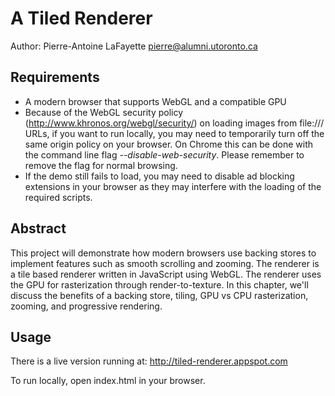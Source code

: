 A Tiled Renderer
================

Author: Pierre-Antoine LaFayette <pierre@alumni.utoronto.ca>

Requirements
------------

* A modern browser that supports WebGL and a compatible GPU
* Because of the WebGL security policy (http://www.khronos.org/webgl/security/) on loading images from file:/// URLs, if you want to run locally, you may need to temporarily turn off the same origin policy on your browser. On Chrome this can be done with the command line flag *--disable-web-security*. Please remember to remove the flag for normal browsing.
* If the demo still fails to load, you may need to disable ad blocking extensions in your browser as they may interfere with the loading of the required scripts.

Abstract
--------

This project will demonstrate how modern browsers use backing stores to implement features such as smooth scrolling and zooming. The renderer is a tile based renderer written in JavaScript using WebGL. The renderer uses the GPU for rasterization through render-to-texture. In this chapter, we'll discuss the benefits of a backing store, tiling, GPU vs CPU rasterization, zooming, and progressive rendering.

Usage
-----

There is a live version running at: http://tiled-renderer.appspot.com

To run locally, open index.html in your browser.

